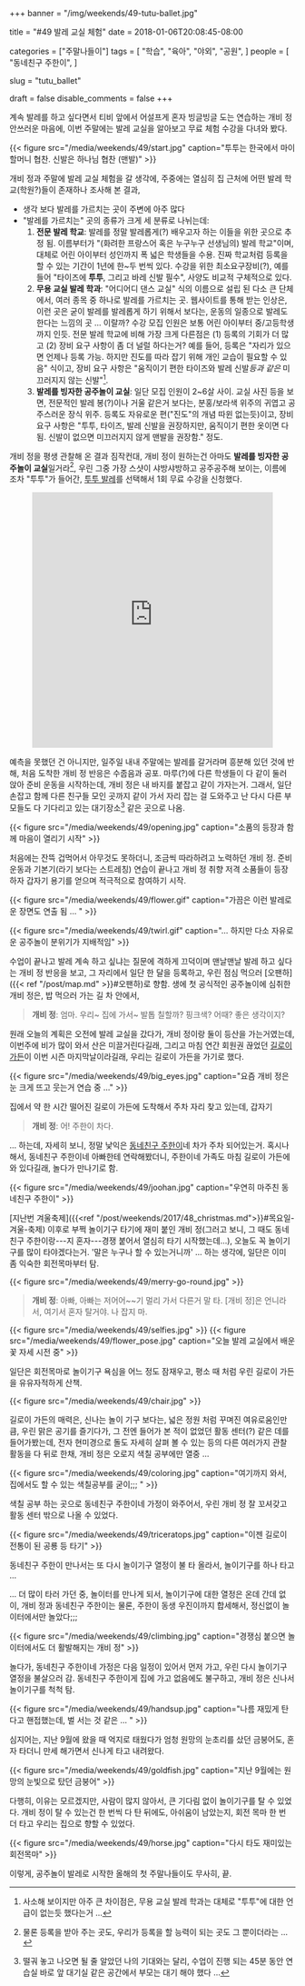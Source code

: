 +++
banner = "/img/weekends/49-tutu-ballet.jpg"

title = "#49 발레 교실 체험"
date = 2018-01-06T20:08:45-08:00

categories = ["주말나들이"]
tags = [
    "학습",
    "육아",
    "야외",
    "공원",
]
people = [
    "동네친구 주한이",
]

slug = "tutu_ballet"

draft = false
disable_comments = false
+++

계속 발레를 하고 싶다면서 티비 앞에서 어설프게 혼자 빙글빙글 도는 연습하는 개비
정 안쓰러운 마음에, 이번 주말에는 발레 교실을 알아보고 무료 체험 수강을 다녀와
봤다.

<!--more-->

{{< figure
  src="/media/weekends/49/start.jpg"
  caption="투투는 한국에서 마이 할머니 협찬. 신발은 하나님 협찬 (맨발)" >}}


개비 정과 주말에 발레 교실 체험을 갈 생각에, 주중에는 열심히 집 근처에 어떤
발레 학교(학원?)들이 존재하나 조사해 본 결과,

- 생각 보다 발레를 가르치는 곳이 주변에 아주 많다
- "발레를 가르치는" 곳의 종류가 크게 세 분류로 나뉘는데:
    1. **전문 발레 학교**: 발레를 정말 발레롭게(?) 배우고자 하는 이들을 위한
       곳으로 추정 됨. 이름부터가 "(화려한 프랑스어 혹은 누구누구 선생님의) 발레
       학교"이며, 대체로 어린 아이부터 성인까지 폭 넓은 학생들을 수용.
       진짜 학교처럼 등록을 할 수 있는 기간이 1년에 한~두 번씩 있다.
       수강을 위한 최소요구장비(?), 예를 들어 "타이즈에 **투투**, 그리고 바레
       신발 필수", 사양도 비교적 구체적으로 있다.
    1. **무용 교실 발레 학과**: "어디어디 댄스 교실" 식의 이름으로 설립 된 다소
       큰 단체에서, 여러 종목 중 하나로 발레를 가르치는 곳. 웹사이트를 통해
       받는 인상은, 이런 곳은 굳이 발레를 발레롭게 하기 위해서 보다는, 운동의
       일종으로 발레도 한다는 느낌의 곳 … 이랄까? 수강 모집 인원은 보통 어린
       아이부터 중/고등학생까지 인듯. 전문 발레 학교에 비해 가장
       크게 다른점은 (1) 등록의 기회가 더 많고 (2) 장비 요구 사항이 좀 더 널럴
       하다는거? 예를 들어, 등록은 "자리가 있으면 언제나 등록 가능. 하지만
       진도를 따라 잡기 위해 개인 교습이 필요할 수 있음" 식이고, 장비 요구
       사항은 "움직이기 편한 타이즈와 발레 신발*등과 같은* 미끄러지지 않는
       신발"[^1].
    1. **발레를 빙자한 공주놀이 교실**: 일단 모집 인원이 2~6살 사이.
       교실 사진 등을 보면, 전문적인 발레 봉(?)이나 거울 같은거 보다는,
       분홍/보라색 위주의 귀엽고 공주스러운 장식 위주. 등록도 자유로운
       편("진도"의 개념 따윈 없는듯)이고,
       장비 요구 사항은 "투투, 타이즈, 발레 신발을 권장하지만, 움직이기 편한
       옷이면 다 됨. 신발이 없으면 미끄러지지 않게 맨발을 권장함." 정도.

[^1]: 사소해 보이지만 아주 큰 차이점은, 무용 교실 발레 학과는 대체로 "투투"에 대한 언급이 없는듯 했다는거 …

개비 정을 평생 관찰해 온 결과 짐작컨대, 개비 정이 원하는건 아마도 **발레를
빙자한 공주놀이 교실**일거라[^2], 우린 그중 가장 스샷이 샤방샤방하고 공주공주해
보이는, 이름에 조차 "투투"가 들어간, [투투 발레](https://www.tutuschool.com/)를
선택해서 1회 무료 수강을 신청했다.

[^2]: 물론 등록을 받아 주는 곳도, 우리가 등록을 할 능력이 되는 곳도 그 뿐이더라는 …

<figure>
<iframe src="https://www.google.com/maps/embed?pb=!4v1515301607150!6m8!1m7!1sCAoSLEFGMVFpcE4zVTQ1WEstei1naEJjckhMMVA5NFVDaGhEOV9sSC1oM0RYWXIy!2m2!1d37.403958792184!2d-122.09828720355!3f169!4f0!5f0.7820865974627469"
width="100%" height="450" frameborder="0" style="border:0" allowfullscreen></iframe>
</figure>

예측을 못했던 건 아니지만, 일주일 내내 주말에는 발레를 갈거라며 흥분해 있던
것에 반해, 처음 도착한 개비 정 반응은 수줍음과 공포.
마루(?)에 다른 학생들이 다 같이 둘러 앉아 준비 운동을 시작하는데, 개비 정은
내 바지를 붙잡고 같이 가자는거. 그래서, 일단 손잡고 함께 다른 친구들 모인
곳까지 같이 가서 자리 잡는 걸 도와주고 난 다시 다른 부모들도 다 기다리고 있는
대기장소[^3] 같은 곳으로 나옴.

[^3]: 떨궈 놓고 나오면 될 줄 알았던 나의 기대와는 달리, 수업이 진행 되는 45분 동안 연습실 바로 앞 대기실 같은 공간에서 부모는 대기 해야 했다 …

{{< figure
  src="/media/weekends/49/opening.jpg"
  caption="소품의 등장과 함께 마음이 열리기 시작" >}}

처음에는 잔뜩 겁먹어서 아무것도 못하더니, 조금씩 따라하려고 노력하던 개비 정.
준비 운동과 기본기(라기 보다는 스트레칭) 연습이 끝나고 개비 정 취향 저격
소품들이 등장하자 갑자기 용기를 얻으며 적극적으로 참여하기 시작.

{{< figure
  src="/media/weekends/49/flower.gif"
  caption="가끔은 이런 발레로운 장면도 연출 됨 … " >}}

{{< figure
  src="/media/weekends/49/twirl.gif"
  caption="… 하지만 다소 자유로운 공주놀이 분위기가 지배적임" >}}

수업이 끝나고 발레 계속 하고 싶냐는 질문에 격하게 끄덕이며 맨날맨날 발레 하고
싶다는 개비 정 반응을 보고, 그 자리에서 일단 한 달을 등록하고, 우린 점심
먹으러 [오팬하]({{< ref "/post/map.md" >}}#오팬하)로 향함.
생에 첫 공식적인 공주놀이에 심취한 개비 정은, 밥 먹으러 가는 길 차 안에서,

> **개비 정**: 엄마. 우리~ 집에 가서~ 발톱 칠할까? 핑크색? 어때? 좋은 생각이지?

원래 오늘의 계획은 오전에 발레 교실을 갔다가, 개비 정이랑 둘이 등산을
가는거였는데, 이번주에 비가 많이 와서 산은 미끌거린다길래, 그리고 마침
연간 회원권 끊었던 [길로이 가든](https://www.gilroygardens.org/)이 이번 시즌
마지막날이라길래, 우리는 길로이 가든을 가기로 했다.

{{< figure
  src="/media/weekends/49/big_eyes.jpg"
  caption="요즘 개비 정은 눈 크게 뜨고 웃는거 연습 중 …" >}}

집에서 약 한 시간 떨어진 길로이 가든에 도착해서 주차 자리 찾고 있는데, 갑자기

> **개비 정**: 어! 주한이 차다.

… 하는데, 자세히 보니, 정말 낯익은 [동네친구 주한이](/people/동네친구-주한이)네
차가 주차 되어있는거.
혹시나 해서, 동네친구 주한이네 아빠한테 연락해봤더니, 주한이네 가족도 마침
길로이 가든에 와 있다길래, 놀다가 만나기로 함.

{{< figure
  src="/media/weekends/49/joohan.jpg"
  caption="우연히 마주친 동네친구 주한이" >}}

[지난번 겨울축제]({{<ref
"/post/weekends/2017/48_christmas.md">}}#목요일-겨울-축제) 이후로 부쩍
놀이기구 타기에 재미 붙인 개비 정(그러고 보니, 그 때도 동네친구 주한이랑---지
혼자---경쟁 붙어서 열심히 타기 시작했는데…), 오늘도 꼭 놀이기구를 많이
타야겠다는거.
'말은 누구나 할 수 있는거니까' … 하는 생각에, 일단은 이미 좀 익숙한
회전목마부터 탐.

{{< figure src="/media/weekends/49/merry-go-round.jpg" >}}

> **개비 정**: 아빠, 아빠는 저어어~~기 멀리 가서 다른거 말 타. [개비 정]은
언니라서, 여기서 혼자 탈거야. 나 잡지 마.

{{< figure src="/media/weekends/49/selfies.jpg" >}}
{{< figure
  src="/media/weekends/49/flower_pose.jpg"
  caption="오늘 발레 교실에서 배운 꽃 자세 시전 중" >}}

일단은 회전목마로 놀이기구 욕심을 어느 정도 잠재우고, 평소 때 처럼 우린
길로이 가든을 유유자적하게 산책.

{{< figure src="/media/weekends/49/chair.jpg" >}}

길로이 가든의 매력은, 신나는 놀이 기구 보다는, 넓은 정원 처럼 꾸며진
여유로움인만큼, 우린 맑은 공기를 즐기다가, 그 전엔 들어가 본 적이
없었던 활동 센터(?) 같은 데를 들어가봤는데,
전자 현미경으로 돌도 자세히 살펴 볼 수 있는 등의 다른 여러가지 관찰 활동을 다
뒤로 한채, 개비 정은 오로지 색칠 공부에만 열중 …

{{< figure
  src="/media/weekends/49/coloring.jpg"
  caption="여기까지 와서, 집에서도 할 수 있는 색칠공부를 굳이;;; " >}}

색칠 공부 하는 곳으로 동네친구 주한이네 가정이 와주어서, 우린 개비
정 잘 꼬셔갖고 활동 센터 밖으로 나올 수 있었다.

{{< figure
  src="/media/weekends/49/triceratops.jpg"
  caption="이젠 길로이 전통이 된 공룡 등 타기" >}}

동네친구 주한이 만나서는 또 다시 놀이기구 열정이 불 타 올라서, 놀이기구를
하나 타고 …

… 더 많이 타러 가던 중, 놀이터를 만나게 되서, 놀이기구에 대한 열정은 온데 간데
없이, 개비 정과 동네친구 주한이는 물론, 주한이 동생 우진이까지 합세해서,
정신없이 놀이터에서만 놀았다;;;

{{< figure
  src="/media/weekends/49/climbing.jpg"
  caption="경쟁심 붙으면 놀이터에서도 더 활발해지는 개비 정" >}}

놀다가, 동네친구 주한이네 가정은 다음 일정이 있어서 먼저 가고, 우린 다시
놀이기구 열정을 불살으러 감.
동네친구 주한이게 집에 가고 없음에도 불구하고, 개비 정은 신나서 놀이기구를
척척 탐.

{{< figure
  src="/media/weekends/49/handsup.jpg"
  caption="나름 재밌게 탄다고 핸접했는데, 벌 서는 것 같은 … " >}}

심지어는, 지난 9월에 왔을 때 억지로 태웠다가 엄청 원망의 눈초리를 샀던
금붕어도, 혼자 타더니 만세 해가면서 신나게 타고 내려왔다.

{{< figure
  src="/media/weekends/49/goldfish.jpg"
  caption="지난 9월에는 원망의 눈빛으로 탔던 금붕어" >}}

다행히, 이유는 모르겠지만, 사람이 많지 않아서, 큰 기다림 없이 놀이기구를
탈 수 있었다.
개비 정이 탈 수 있는건 한 번씩 다 탄 뒤에도, 아쉬움이 남았는지,
회전 목마 한 번 더 타고 우리는 집으로 향할 수 있었다.

{{< figure
  src="/media/weekends/49/horse.jpg"
  caption="다시 타도 재미있는 회전목마" >}}

이렇게, 공주놀이 발레로 시작한 올해의 첫 주말나들이도 무사히, 끝.

